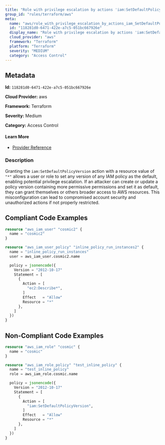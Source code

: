 ```yaml
---
title: "Role with privilege escalation by actions 'iam:SetDefaultPolicyVersion'"
group_id: "rules/terraform/aws"
meta:
  name: "aws/role_with_privilege_escalation_by_actions_iam_SetDefaultPolicyVersion"
  id: "118281d0-6471-422e-a7c5-051bc667926e"
  display_name: "Role with privilege escalation by actions 'iam:SetDefaultPolicyVersion'"
  cloud_provider: "aws"
  framework: "Terraform"
  platform: "Terraform"
  severity: "MEDIUM"
  category: "Access Control"
---
```

## Metadata

**Id:** `118281d0-6471-422e-a7c5-051bc667926e`

**Cloud Provider:** aws

**Framework:** Terraform

**Severity:** Medium

**Category:** Access Control

#### Learn More

 - [Provider Reference](https://registry.terraform.io/providers/hashicorp/aws/latest/docs/resources/iam_role_policy#policy)

### Description

 Granting the `iam:SetDefaultPolicyVersion` action with a resource value of `"*"` allows a user or role to set any version of any IAM policy as the default, enabling potential privilege escalation. If an attacker can create or update a policy version containing more permissive permissions and set it as default, they can grant themselves or others broader access to AWS resources. This misconfiguration can lead to compromised account security and unauthorized actions if not properly restricted.


## Compliant Code Examples
```terraform
resource "aws_iam_user" "cosmic2" {
  name = "cosmic2"
}

resource "aws_iam_user_policy" "inline_policy_run_instances2" {
  name = "inline_policy_run_instances"
  user = aws_iam_user.cosmic2.name

  policy = jsonencode({
    Version = "2012-10-17"
    Statement = [
      {
        Action = [
          "ec2:Describe*",
        ]
        Effect   = "Allow"
        Resource = "*"
      },
    ]
  })
}

```
## Non-Compliant Code Examples
```terraform
resource "aws_iam_role" "cosmic" {
  name = "cosmic"
}

resource "aws_iam_role_policy" "test_inline_policy" {
  name = "test_inline_policy"
  role = aws_iam_role.cosmic.name

  policy = jsonencode({
    Version = "2012-10-17"
    Statement = [
      {
        Action = [
          "iam:SetDefaultPolicyVersion",
        ]
        Effect   = "Allow"
        Resource = "*"
      },
    ]
  })
}


```